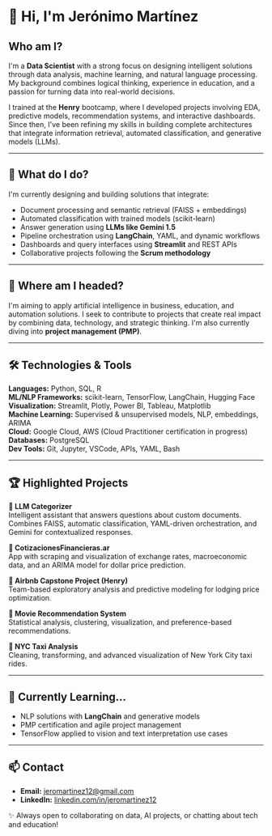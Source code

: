 # 👋 Hi, I'm Jerónimo Martínez

## Who am I?  
I'm a **Data Scientist** with a strong focus on designing intelligent solutions through data analysis, machine learning, and natural language processing. My background combines logical thinking, experience in education, and a passion for turning data into real-world decisions.

I trained at the **Henry** bootcamp, where I developed projects involving EDA, predictive models, recommendation systems, and interactive dashboards. Since then, I've been refining my skills in building complete architectures that integrate information retrieval, automated classification, and generative models (LLMs).

---

## 🌟 What do I do?

I'm currently designing and building solutions that integrate:
- Document processing and semantic retrieval (FAISS + embeddings)  
- Automated classification with trained models (scikit-learn)  
- Answer generation using **LLMs like Gemini 1.5**  
- Pipeline orchestration using **LangChain**, YAML, and dynamic workflows  
- Dashboards and query interfaces using **Streamlit** and REST APIs  
- Collaborative projects following the **Scrum methodology**

---

## 🚀 Where am I headed?

I'm aiming to apply artificial intelligence in business, education, and automation solutions. I seek to contribute to projects that create real impact by combining data, technology, and strategic thinking. I'm also currently diving into **project management (PMP)**.

---

## 🛠️ Technologies & Tools

**Languages:** Python, SQL, R  
**ML/NLP Frameworks:** scikit-learn, TensorFlow, LangChain, Hugging Face  
**Visualization:** Streamlit, Plotly, Power BI, Tableau, Matplotlib  
**Machine Learning:** Supervised & unsupervised models, NLP, embeddings, ARIMA  
**Cloud:** Google Cloud, AWS (Cloud Practitioner certification in progress)  
**Databases:** PostgreSQL  
**Dev Tools:** Git, Jupyter, VSCode, APIs, YAML, Bash

---

## 🏆 Highlighted Projects

**🔹 LLM Categorizer**  
Intelligent assistant that answers questions about custom documents. Combines FAISS, automatic classification, YAML-driven orchestration, and Gemini for contextualized responses.

**🔹 CotizacionesFinancieras.ar**  
App with scraping and visualization of exchange rates, macroeconomic data, and an ARIMA model for dollar price prediction.

**🔹 Airbnb Capstone Project (Henry)**  
Team-based exploratory analysis and predictive modeling for lodging price optimization.

**🔹 Movie Recommendation System**  
Statistical analysis, clustering, visualization, and preference-based recommendations.

**🔹 NYC Taxi Analysis**  
Cleaning, transforming, and advanced visualization of New York City taxi rides.

---

## 🌱 Currently Learning...

- NLP solutions with **LangChain** and generative models  
- PMP certification and agile project management  
- TensorFlow applied to vision and text interpretation use cases

---

## 📫 Contact

- **Email:** jeromartinez12@gmail.com  
- **LinkedIn:** [linkedin.com/in/jeromartinez12](https://www.linkedin.com/in/jeromartinez12/)  

✨ Always open to collaborating on data, AI projects, or chatting about tech and education!
